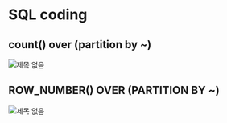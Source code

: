 # SQL coding 
## count() over (partition by ~) 
![제목 없음](https://user-images.githubusercontent.com/47103479/105116701-960c7280-5b0e-11eb-8961-bf6c9f61ff1a.png)

## ROW_NUMBER() OVER (PARTITION BY ~)
![제목 없음](https://user-images.githubusercontent.com/47103479/105967581-5d016e80-60c9-11eb-9c31-1c44492e4cb6.png)
